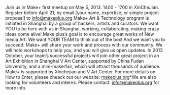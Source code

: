 Join us in Make+ first meetup on May 5, 2013. 1400 - 1700 in XinCheJian. Register before April 21, by email [your name, expertise, or simple project proposal] to info@makeplus.org Make+ Art & Technology program is initiated in Shanghai by a group of hackers, artists and curators. We want YOU to be here with us in Shanghai, working, collaborating, making crazy ideas come alive! Make plus’s goal is to encourage great works of New media Art. We want YOUR TEAM to think out of the box! And we want you to succeed. Make+ will share your work and process with our community. We will hold workshops to help you, and you will give us open updates. In 2013 October, your team’s successful projects will join other great project in an Art Exhibition in Shanghai V Art Center, supported by China Fudan University, and a mini-makerfair, which will attract thousands of audience. Make+ is supported by Xinchejian and V Art Center. For more details on How to Enter, please cheack out our website: [makeplus.org](http://makeplus.org)*We are also looking for volunteers and interns. Please contact: [info@makeplus.org](mailto:info@makeplus.org) for more info.